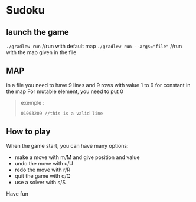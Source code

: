 # Sudoku

## launch the game
`./gradlew run` //run with default map
`./gradlew run --args="file"` //run with the map given in the file

## MAP

in a file you need to have 9 lines and 9 rows with value 1 to 9 for constant in the map
For mutable element, you need to put 0

> exemple :
>  ```
>  01003209 //this is a valid line
>  ```

## How to play

When the game start, you can have many options:
- make a move with m/M and give position and value
- undo the move with u/U
- redo the move with r/R
- quit the game with q/Q
- use a solver with s/S

Have fun
